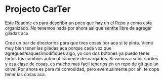 # Projecto CarTer

Este Readme es para describir un poco que hay en el Repo y como esta organizado. No tenemos nada por ahora asi que sentite libre de agregar giladas aca

Cree un par de directorios para que tires cosas por aca si te pinta. Viene muy bien tener las giladas aca porque cada vez que agregues/saques/modifiques algo, yo con dos botones ya puedo tener todos tus cambios automaticamente descargados. Si vamos a subir sprites y esa clase de cosas, es mucho mas facil tenerlos en un repo de git que un drive. Por ahora es para mi comodidad, pero eventualmente por ahi te copa tener las cosas aca.

